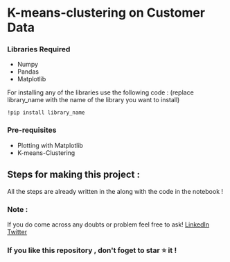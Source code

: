 # K-means-clustering on Customer Data
### Libraries Required
* Numpy
* Pandas
* Matplotlib

For installing any of the libraries use the following code : (replace library_name with the name of the library you want to install)
```
!pip install library_name
```
### Pre-requisites 
* Plotting with Matplotlib
* K-means-Clustering

## Steps for making this project : 

All the steps are already written in the along with the code in the notebook !

### Note :
If you do come across any doubts or problem feel free to ask!
[LinkedIn](https://www.linkedin.com/in/friskycodeur/)
[Twitter](https://twitter.com/moodyarrow)

### If you like this repository , don't foget to star ⭐ it ! 
